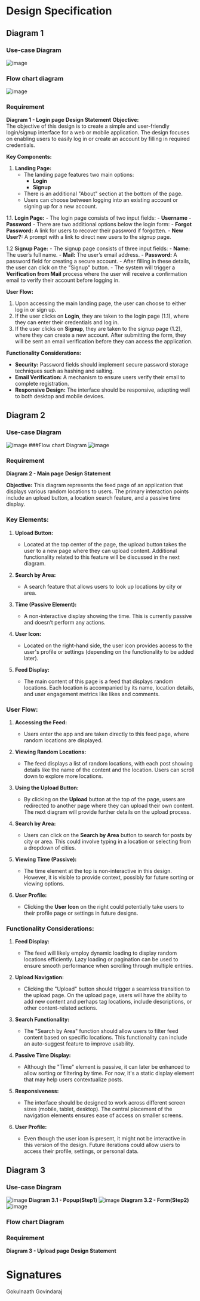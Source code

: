 # Design Specification

## Diagram 1
### Use-case Diagram
![image](https://github.com/WSU-cshimizu/ceg4110-group-project-team07/blob/main/assets/design_images/1_login.jpg)
### Flow chart diagram
![image]()
### Requirement
**Diagram 1 - Login page**
**Design Statement**
**Objective:**  
The objective of this design is to create a simple and user-friendly login/signup interface for a web or mobile application. The design focuses on enabling users to easily log in or create an account by filling in required credentials.

**Key Components:**

1. **Landing Page:**
   - The landing page features two main options:
     - **Login**
     - **Signup**
   - There is an additional "About" section at the bottom of the page.
   - Users can choose between logging into an existing account or signing up for a new account.
   
 1.1. **Login Page:**
    - The login page consists of two input fields:
      - **Username**
      - **Password**
    - There are two additional options below the login form:
      - **Forgot Password:** A link for users to recover their password if forgotten.
      - **New User?:** A prompt with a link to direct new users to the signup page.
 
 1.2 **Signup Page:**
    - The signup page consists of three input fields:
      - **Name:** The user’s full name.
      - **Mail:** The user’s email address.
      - **Password:** A password field for creating a secure account.
    - After filling in these details, the user can click on the "Signup" button.
    - The system will trigger a **Verification from Mail** process where the user will receive a confirmation email to verify their account before logging in.

**User Flow:**
1. Upon accessing the main landing page, the user can choose to either log in or sign up.
2. If the user clicks on **Login**, they are taken to the login page (1.1), where they can enter their credentials and log in.
3. If the user clicks on **Signup**, they are taken to the signup page (1.2), where they can create a new account. After submitting the form, they will be sent an email verification before they can access the application.

**Functionality Considerations:**
- **Security:** Password fields should implement secure password storage techniques such as hashing and salting.
- **Email Verification:** A mechanism to ensure users verify their email to complete registration.
- **Responsive Design:** The interface should be responsive, adapting well to both desktop and mobile devices.

## Diagram 2
### Use-case Diagram
![image](https://github.com/WSU-cshimizu/ceg4110-group-project-team07/blob/main/assets/design_images/2_req.jpg)
###Flow chart Diagram
![image]()

### Requirement
**Diagram 2 - Main page**
**Design Statement**

**Objective:**
This diagram represents the feed page of an application that displays various random locations to users. The primary interaction points include an upload button, a location search feature, and a passive time display.

### **Key Elements:**

1. **Upload Button:**
   - Located at the top center of the page, the upload button takes the user to a new page where they can upload content. Additional functionality related to this feature will be discussed in the next diagram.

2. **Search by Area:**
   - A search feature that allows users to look up locations by city or area.

3. **Time (Passive Element):**
   - A non-interactive display showing the time. This is currently passive and doesn’t perform any actions.

4. **User Icon:**
   - Located on the right-hand side, the user icon provides access to the user's profile or settings (depending on the functionality to be added later).

5. **Feed Display:**
   - The main content of this page is a feed that displays random locations. Each location is accompanied by its name, location details, and user engagement metrics like likes and comments.


### **User Flow:**

1. **Accessing the Feed:**
   - Users enter the app and are taken directly to this feed page, where random locations are displayed.

2. **Viewing Random Locations:**
   - The feed displays a list of random locations, with each post showing details like the name of the content and the location. Users can scroll down to explore more locations.

3. **Using the Upload Button:**
   - By clicking on the **Upload** button at the top of the page, users are redirected to another page where they can upload their own content. The next diagram will provide further details on the upload process.

4. **Search by Area:**
   - Users can click on the **Search by Area** button to search for posts by city or area. This could involve typing in a location or selecting from a dropdown of cities.

5. **Viewing Time (Passive):**
   - The time element at the top is non-interactive in this design. However, it is visible to provide context, possibly for future sorting or viewing options.

6. **User Profile:**
   - Clicking the **User Icon** on the right could potentially take users to their profile page or settings in future designs.


### **Functionality Considerations:**

1. **Feed Display:**
   - The feed will likely employ dynamic loading to display random locations efficiently. Lazy loading or pagination can be used to ensure smooth performance when scrolling through multiple entries.

2. **Upload Navigation:**
   - Clicking the "Upload" button should trigger a seamless transition to the upload page. On the upload page, users will have the ability to add new content and perhaps tag locations, include descriptions, or other content-related actions.

3. **Search Functionality:**
   - The "Search by Area" function should allow users to filter feed content based on specific locations. This functionality can include an auto-suggest feature to improve usability.

4. **Passive Time Display:**
   - Although the "Time" element is passive, it can later be enhanced to allow sorting or filtering by time. For now, it's a static display element that may help users contextualize posts.

5. **Responsiveness:**
   - The interface should be designed to work across different screen sizes (mobile, tablet, desktop). The central placement of the navigation elements ensures ease of access on smaller screens.

6. **User Profile:**
   - Even though the user icon is present, it might not be interactive in this version of the design. Future iterations could allow users to access their profile, settings, or personal data.


## Diagram 3 
### Use-case Diagram
![image](https://github.com/WSU-cshimizu/ceg4110-group-project-team07/blob/main/assets/design_images/3.jpg)
**Diagram 3.1 - Popup(Step1)**
![image](https://github.com/WSU-cshimizu/ceg4110-group-project-team07/blob/main/assets/design_images/3_1_req.jpg)
**Diagram 3.2 - Form(Step2)**
![image](https://github.com/WSU-cshimizu/ceg4110-group-project-team07/blob/main/assets/design_images/3_2req.jpg)
### Flow chart Diagram

### Requirement
**Diagram 3 - Upload page**
**Design Statement**




# Signatures

Gokulnaath Govindaraj
